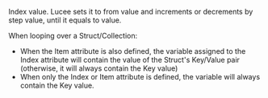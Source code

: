Index value. Lucee sets it to from value and increments or decrements by step value, until it equals to value.

When looping over a Struct/Collection: 


- When the Item attribute is also defined, the variable assigned to the Index attribute will contain the value of the Struct's Key/Value pair (otherwise, it will always contain the Key value)
- When only the Index or Item attribute is defined, the variable will always contain the Key value.
